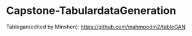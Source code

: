 # Capstone-TabulardataGeneration

Tablegan(edited by Minshen): https://github.com/mahmoodm2/tableGAN
